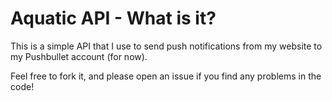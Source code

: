 # Aquatic API - What is it?

This is a simple API that I use to send push notifications from my website to my Pushbullet account (for now).

Feel free to fork it, and please open an issue if you find any problems in the code!
